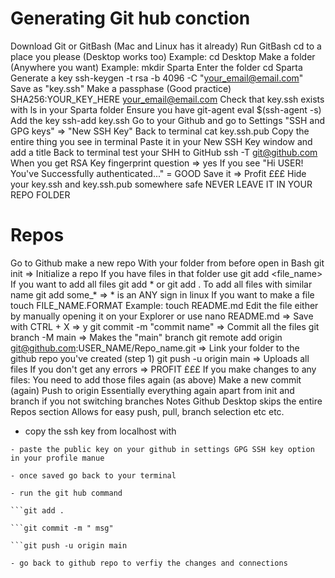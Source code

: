 # Generating Git hub conction
Download Git or GitBash (Mac and Linux has it already)
Run GitBash
cd to a place you please (Desktop works too)
Example: cd Desktop
Make a folder (Anywhere you want)
Example: mkdir Sparta
Enter the folder cd Sparta
Generate a key
ssh-keygen -t rsa -b 4096 -C "your_email@email.com"
Save as "key.ssh"
Make a passphase (Good practice)
SHA256:YOUR_KEY_HERE your_email@email.com
Check that key.ssh exists with ls in your Sparta folder
Ensure you have git-agent eval $(ssh-agent -s)
Add the key ssh-add key.ssh
Go to your Github and go to Settings
"SSH and GPG keys" => "New SSH Key"
Back to terminal cat key.ssh.pub
Copy the entire thing you see in terminal
Paste it in your New SSH Key window and add a title
Back to terminal test your SHH to GitHub
ssh -T git@github.com
When you get RSA Key fingerprint question => yes
If you see "Hi USER! You've Successfully authenticated..." = GOOD
Save it => Profit £££
Hide your key.ssh and key.ssh.pub somewhere safe
NEVER LEAVE IT IN YOUR REPO FOLDER

# Repos
Go to Github make a new repo
With your folder from before open in Bash
git init => Initialize a repo
If you have files in that folder use git add <file_name>
If you want to add all files git add * or git add .
To add all files with similar name git add some_* => * is an ANY sign in linux
If you want to make a file touch FILE_NAME.FORMAT
Example: touch README.md
Edit the file either by manually opening it on your Explorer
or use nano README.md => Save with CTRL + X => y
git commit -m "commit name" => Commit all the files
git branch -M main => Makes the "main" branch
git remote add origin git@github.com:USER_NAME/Repo_name.git => Link your folder to the github repo you've created (step 1)
git push -u origin main => Uploads all files
If you don't get any errors => PROFIT £££
If you make changes to any files:
You need to add those files again (as above)
Make a new commit (again)
Push to origin
Essentially everything again apart from init and branch if you not switching branches
Notes
Github Desktop skips the entire Repos section
Allows for easy push, pull, branch selection etc etc.

- copy the ssh key from localhost with 

```cat id_rsa.pub
- paste the public key on your github in settings GPG SSH key option in your profile manue

- once saved go back to your terminal

- run the git hub command

```git add .

```git commit -m " msg"

```git push -u origin main

- go back to github repo to verfiy the changes and connections

